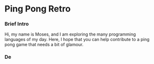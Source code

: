 # Ping Pong Retro

### Brief Intro

Hi, my name is Moses, and I am exploring the many programming languages of my day. Here, I hope that you can help contribute to a ping pong game that needs a bit of glamour.

### De
